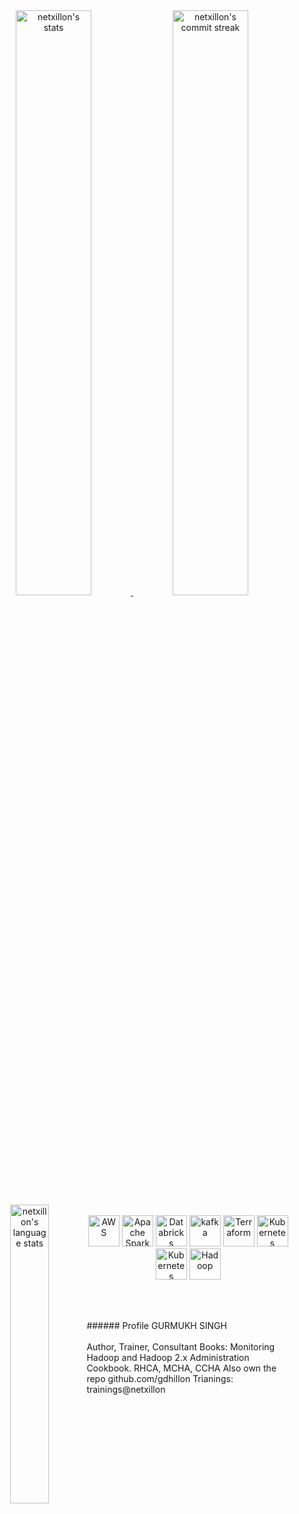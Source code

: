 <div align="center" style="text-align:center">
    <a href="#" onclick="return false;">
        <img width="49%" src="https://github-readme-stats.vercel.app/api/?username=netxillon&show_icons=true&theme=vue&bg_color=0000&count_private=true&hide_border=true"
            alt="netxillon's stats">
    </a>
    <a href="#" onclick="return false;">
        <img width="49%" src="https://github-readme-streak-stats.herokuapp.com/?user=netxillon&theme=vue&background=0000&hide_border=true"
            alt="netxillon's commit streak">
    </a>
    <a href="#" onclick="return false;">
        <img width="35%" align ="left" src="https://github-readme-stats.vercel.app/api/top-langs/?username=netxillon&layout=compact&bg_color=0000&theme=vue&show_icons=true&locale=en&hide_border=true"
            alt="netxillon's language stats">
    </a>
    <br></br>
    <div>
    <a href="https://aws.amazon.com/"><img height="50" src="https://user-images.githubusercontent.com/25181517/183896132-54262f2e-6d98-41e3-8888-e40ab5a17326.png" alt="AWS" title="AWS" /></a>
    <a href="https://spark.apache.org/"><img height="50" src="https://user-images.githubusercontent.com/25181517/184357834-eba1eee1-6074-4b9c-8ed3-5373868096cc.png" alt="Apache Spark" title="Apache Spark" /></a>
    <a href="https://www.databricks.com/"><img height="50" src="https://azure.microsoft.com/svghandler/databricks/?height=50/" alt="Databricks" title="Databricks" /></a>
    <a href="https://kafka.apache.org/"><img height="50" src="https://user-images.githubusercontent.com/25181517/192107004-2d2fff80-d207-4916-8a3e-130fee5ee495.png" alt="kafka" title="kafka" /></a>
    <a href="https://www.terraform.io/"><img height="50" src="https://user-images.githubusercontent.com/25181517/183345121-36788a6e-5462-424a-be67-af1ebeda79a2.png" alt="Terraform" title="Terraform" /></a>
    <a href="https://kubernetes.io/"><img height="50" src="https://user-images.githubusercontent.com/25181517/182534006-037f08b5-8e7b-4e5f-96b6-5d2a5558fa85.png" alt="Kubernetes" title="Kubernetes" /></a>
     <a href="https://kubernetes.io/"><img height="50" src="https://user-images.githubusercontent.com/25181517/182534006-037f08b5-8e7b-4e5f-96b6-5d2a5558fa85.png" alt="Kubernetes" title="Kubernetes" /></a>
    <a href="https://https://hadoop.apache.org/"><img height="50" src=https://user-images.githubusercontent.com/6219748/233839639-c4dafa07-1fbf-4737-99d5-d5656e6603cf.png" alt="Hadoop" title="Hadoop" /></a>
    </div>

</div>

<br> </br>
<p>
###### Profile
GURMUKH SINGH
    <br> </br>
Author, Trainer, Consultant
Books: Monitoring Hadoop and Hadoop 2.x Administration Cookbook. RHCA, MCHA, CCHA
Also own the repo github.com/gdhillon
Trianings: trainings@netxillon
</p>
